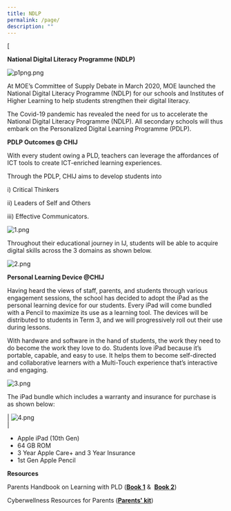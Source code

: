 ```yaml
---
title: NDLP
permalink: /page/
description: ""
---
```

[  

**National Digital Literacy Programme (NDLP)**  

![p1png.png](https://www.chijsec.edu.sg/qql/slot/u521/PDLP/p1png.png)  

At MOE’s Committee of Supply Debate in March 2020, MOE launched the National Digital Literacy Programme (NDLP) for our schools and Institutes of Higher Learning to help students strengthen their digital literacy.   

  

The Covid-19 pandemic has revealed the need for us to accelerate the National Digital Literacy Programme (NDLP). All secondary schools will thus embark on the Personalized Digital Learning Programme (PDLP).

**PDLP Outcomes @ CHIJ**  

With every student owing a PLD, teachers can leverage the affordances of ICT tools to create ICT-enriched learning experiences. 

Through the PDLP, CHIJ aims to develop students into 

i) Critical Thinkers

ii) Leaders of Self and Others

iii) Effective Communicators. 

  

![1.png](https://www.chijsec.edu.sg/qql/slot/u521/PDLP/1.png)

  
Throughout their educational journey in IJ, students will be able to acquire digital skills across the 3 domains as shown below.   


![2.png](https://www.chijsec.edu.sg/qql/slot/u521/PDLP/2.png)  

**Personal Learning Device @CHIJ**  


Having heard the views of staff, parents, and students through various engagement sessions, the school has decided to adopt the iPad as the personal learning device for our students. Every iPad will come bundled with a Pencil to maximize its use as a learning tool. The devices will be distributed to students in Term 3, and we will progressively roll out their use during lessons.

  

With hardware and software in the hand of students, the work they need to do become the work they love to do. Students love iPad because it’s portable, capable, and easy to use. It helps them to become self-directed and collaborative learners with a Multi-Touch experience that’s interactive and engaging. 

  

![3.png](https://www.chijsec.edu.sg/qql/slot/u521/PDLP/3.png)  

The iPad bundle which includes a warranty and insurance for purchase is as shown below:  

  

| ![4.png](https://www.chijsec.edu.sg/qql/slot/u521/PDLP/4.png)  
 |   
* Apple iPad (10th Gen)
* 64 GB ROM
* 3 Year Apple Care+ and 3 Year Insurance
* 1st Gen Apple Pencil


**Resources**

Parents Handbook on Learning with PLD ([**Book 1**](https://www.chijsec.edu.sg/qql/slot/u521/PDLP/ParentHB1.pdf) &  [**Book 2**](https://www.chijsec.edu.sg/qql/slot/u521/PDLP/ParentHB2.pdf))

  

Cyberwellness Resources for Parents ([**Parents' kit**](https://www.chijsec.edu.sg/qql/slot/u521/PDLP/cybwellness4uchild.pdf))